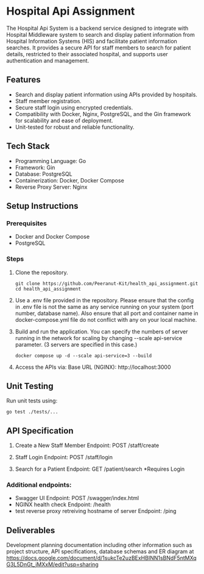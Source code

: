 # Hospital Api Assignment
The Hospital Api System is a backend service designed to integrate with Hospital Middleware system to search and display patient information from Hospital Information Systems (HIS) and facilitate patient information searches. It provides a secure API for staff members to search for patient details, restricted to their associated hospital, and supports user authentication and management.

## Features
- Search and display patient information using APIs provided by hospitals.
- Staff member registration.
- Secure staff login using encrypted credentials.
- Compatibility with Docker, Nginx, PostgreSQL, and the Gin framework for scalability and ease of deployment.
- Unit-tested for robust and reliable functionality.

## Tech Stack
- Programming Language: Go
- Framework: Gin
- Database: PostgreSQL
- Containerization: Docker, Docker Compose
- Reverse Proxy Server: Nginx

## Setup Instructions
### Prerequisites
- Docker and Docker Compose
- PostgreSQL
### Steps
1. Clone the repository.
   ```
   git clone https://github.com/Peeranut-Kit/health_api_assignment.git
   cd health_api_assignment
   ```

2. Use a .env file provided in the repository. Please ensure that the config in .env file is not the same as any service running on your system (port number, database name).
   Also ensure that all port and container name in docker-compose.yml file do not conflict with any on your local machine.

3. Build and run the application. You can specify the numbers of server running in the network for scaling by changing --scale api-service parameter. (3 servers are specified in this case.)
   ```
   docker compose up -d --scale api-service=3 --build
   ```

4. Access the APIs via:
   Base URL (NGINX): http://localhost:3000

## Unit Testing
Run unit tests using:
```
go test ./tests/...  
```

## API Specification
1. Create a New Staff Member
Endpoint: POST /staff/create

2. Staff Login
Endpoint: POST /staff/login

3. Search for a Patient
Endpoint: GET /patient/search
*Requires Login

### Additional endpoints:
- Swagger UI
Endpoint: POST /swagger/index.html
- NGINX health check
Endpoint: /health
- test reverse proxy retreiving hostname of server
Endpoint: /ping

## Deliverables
Development planning documentation including other information such as project structure, API specifications, database schemas and ER diagram at https://docs.google.com/document/d/1sukcTe2uzBExHBINN1sBNdF5ntMXqG3L5DnGt_jMXxM/edit?usp=sharing
